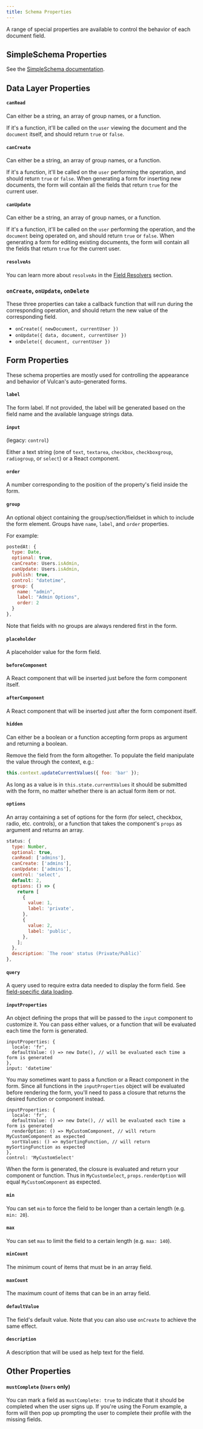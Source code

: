 ```yaml
---
title: Schema Properties
---
```


A range of special properties are available to control the behavior of each document field.

## SimpleSchema Properties

See the [SimpleSchema documentation](https://github.com/aldeed/meteor-simple-schema#schema-rules).

## Data Layer Properties

#### `canRead`

Can either be a string, an array of group names, or a function.

If it's a function, it'll be called on the `user` viewing the document and the `document` itself, and should return `true` or `false`.

#### `canCreate`

Can either be a string, an array of group names, or a function.

If it's a function, it'll be called on the `user` performing the operation, and should return `true` or `false`. When generating a form for inserting new documents, the form will contain all the fields that return `true` for the current user.

#### `canUpdate`

Can either be a string, an array of group names, or a function.

If it's a function, it'll be called on the `user` performing the operation, and the `document` being operated on, and should return `true` or `false`. When generating a form for editing existing documents, the form will contain all the fields that return `true` for the current user.

#### `resolveAs`

You can learn more about `resolveAs` in the [Field Resolvers](/field-resolvers.html) section.

### `onCreate`, `onUpdate`, `onDelete`

These three properties can take a callback function that will run during the corresponding operation, and should return the new value of the corresponding field.

* `onCreate({ newDocument, currentUser })`
* `onUpdate({ data, document, currentUser })`
* `onDelete({ document, currentUser })`

## Form Properties

These schema properties are mostly used for controlling the appearance and behavior of Vulcan's auto-generated forms.

#### `label`

The form label. If not provided, the label will be generated based on the field name and the available language strings data.

#### `input` 

(legacy: `control`)

Either a text string (one of `text`, `textarea`, `checkbox`, `checkboxgroup`, `radiogroup`, or `select`) or a React component.

#### `order`

A number corresponding to the position of the property's field inside the form.

#### `group`

An optional object containing the group/section/fieldset in which to include the form element. Groups have `name`, `label`, and `order` properties.

For example:

```js
postedAt: {
  type: Date,
  optional: true,
  canCreate: Users.isAdmin,
  canUpdate: Users.isAdmin,
  publish: true,
  control: "datetime",
  group: {
    name: "admin",
    label: "Admin Options",
    order: 2
  }
},
```

Note that fields with no groups are always rendered first in the form.

#### `placeholder`

A placeholder value for the form field.

#### `beforeComponent`

A React component that will be inserted just before the form component itself.

#### `afterComponent`

A React component that will be inserted just after the form component itself.

#### `hidden`

Can either be a boolean or a function accepting form props as argument and returning a boolean.

Remove the field from the form altogether. To populate the field manipulate the value through the context, e.g.:

```js
this.context.updateCurrentValues({ foo: 'bar' });
```

As long as a value is in `this.state.currentValues` it should be submitted with the form, no matter whether there is an actual form item or not.

#### `options`

An array containing a set of options for the form (for select, checkbox, radio, etc. controls), or a function that takes the component's `props` as argument and returns an array. 

```js
status: {
  type: Number,
  optional: true,
  canRead: ['admins'],
  canCreate: ['admins'],
  canUpdate: ['admins'],
  control: 'select',
  default: 2,
  options: () => {
    return [
      {
        value: 1,
        label: 'private',
      },
      {
        value: 2,
        label: 'public',
      },
    ];
  },
  description: `The room' status (Private/Public)`
},
```

#### `query`

A query used to require extra data needed to display the form field. See [field-specific data loading](/forms.html#Field-Specific-Data-Loading).

#### `inputProperties`

An object defining the props that will be passed to the `input` component to customize it. You can pass either values, or a function that will be evaluated each time the form is generated.

```
inputProperties: {
  locale: 'fr',
  defaultValue: () => new Date(), // will be evaluated each time a form is generated
},
input: 'datetime'
```

You may sometimes want to pass a function or a React component in the form. Since all functions in the `inputProperties` object will be evaluated before rendering the form, you'll need to pass a closure that returns the desired function or component instead.

```
inputProperties: {
  locale: 'fr',
  defaultValue: () => new Date(), // will be evaluated each time a form is generated
  renderOption: () => MyCustomComponent, // will return MyCustomComponent as expected
  sortValues: () => mySortingFunction, // will return mySortingFunction as expected
},
control: 'MyCustomSelect'
```

When the form is generated, the closure is evaluated and return your component or function. Thus in 
`MyCustomSelect`, `props.renderOption` will equal `MyCustomComponent` as expected.

#### `min`

You can set `min` to force the field to be longer than a certain length (e.g. `min: 20`).

#### `max`

You can set `max` to limit the field to a certain length (e.g. `max: 140`).

#### `minCount`

The minimum count of items that must be in an array field.

#### `maxCount`

The maximum count of items that can be in an array field.

#### `defaultValue`

The field's default value. Note that you can also use `onCreate` to achieve the same effect.

#### `description`

A description that will be used as help text for the field. 

## Other Properties

#### `mustComplete` (`Users` only)

You can mark a field as `mustComplete: true` to indicate that it should be completed when the user signs up. If you're using the Forum example, a form will then pop up prompting the user to complete their profile with the missing fields.
